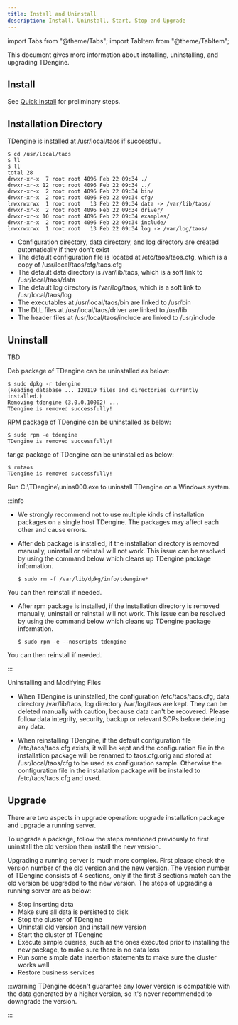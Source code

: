 ```yaml
---
title: Install and Uninstall
description: Install, Uninstall, Start, Stop and Upgrade
---
```


import Tabs from "@theme/Tabs";
import TabItem from "@theme/TabItem";

This document gives more information about installing, uninstalling, and upgrading TDengine.

## Install

See [Quick Install](../../get-started/package) for preliminary steps.



## Installation Directory

TDengine is installed at /usr/local/taos if successful.

```
$ cd /usr/local/taos
$ ll
$ ll
total 28
drwxr-xr-x  7 root root 4096 Feb 22 09:34 ./
drwxr-xr-x 12 root root 4096 Feb 22 09:34 ../
drwxr-xr-x  2 root root 4096 Feb 22 09:34 bin/
drwxr-xr-x  2 root root 4096 Feb 22 09:34 cfg/
lrwxrwxrwx  1 root root   13 Feb 22 09:34 data -> /var/lib/taos/
drwxr-xr-x  2 root root 4096 Feb 22 09:34 driver/
drwxr-xr-x 10 root root 4096 Feb 22 09:34 examples/
drwxr-xr-x  2 root root 4096 Feb 22 09:34 include/
lrwxrwxrwx  1 root root   13 Feb 22 09:34 log -> /var/log/taos/
```

- Configuration directory, data directory, and log directory are created automatically if they don't exist
- The default configuration file is located at /etc/taos/taos.cfg, which is a copy of /usr/local/taos/cfg/taos.cfg
- The default data directory is /var/lib/taos, which is a soft link to /usr/local/taos/data
- The default log directory is /var/log/taos, which is a soft link to /usr/local/taos/log
- The executables at /usr/local/taos/bin are linked to /usr/bin
- The DLL files at /usr/local/taos/driver are linked to /usr/lib
- The header files at /usr/local/taos/include are linked to /usr/include

## Uninstall

<Tabs>
<TabItem label="apt-get uninstall" value="aptremove">

TBD

</TabItem>
<TabItem label="Uninstall Deb" value="debuninst">

Deb package of TDengine can be uninstalled as below:

```
$ sudo dpkg -r tdengine
(Reading database ... 120119 files and directories currently installed.)
Removing tdengine (3.0.0.10002) ...
TDengine is removed successfully!

```

</TabItem>

<TabItem label="Uninstall RPM" value="rpmuninst">

RPM package of TDengine can be uninstalled as below:

```
$ sudo rpm -e tdengine
TDengine is removed successfully!
```

</TabItem>

<TabItem label="Uninstall tar.gz" value="taruninst">

tar.gz package of TDengine can be uninstalled as below:

```
$ rmtaos
TDengine is removed successfully!
```

</TabItem>
<TabItem label="Windows uninstall" value="windows">
Run C:\TDengine\unins000.exe to uninstall TDengine on a Windows system.
</TabItem>
</Tabs>

:::info

- We strongly recommend not to use multiple kinds of installation packages on a single host TDengine. The packages may affect each other and cause errors.

- After deb package is installed, if the installation directory is removed manually, uninstall or reinstall will not work. This issue can be resolved by using the command below which cleans up TDengine package information.

  ```
  $ sudo rm -f /var/lib/dpkg/info/tdengine*
  ```

You can then reinstall if needed.

- After rpm package is installed, if the installation directory is removed manually, uninstall or reinstall will not work. This issue can be resolved by using the command below which cleans up TDengine package information.

  ```
  $ sudo rpm -e --noscripts tdengine
  ```

You can then reinstall if needed.

:::

Uninstalling and Modifying Files

- When TDengine is uninstalled, the configuration /etc/taos/taos.cfg, data directory /var/lib/taos, log directory /var/log/taos are kept. They can be deleted manually with caution, because data can't be recovered. Please follow data integrity, security, backup or relevant SOPs before deleting any data.

- When reinstalling TDengine, if the default configuration file /etc/taos/taos.cfg exists, it will be kept and the configuration file in the installation package will be renamed to taos.cfg.orig and stored at /usr/local/taos/cfg to be used as configuration sample. Otherwise the configuration file in the installation package will be installed to /etc/taos/taos.cfg and used.

## Upgrade
There are two aspects in upgrade operation: upgrade installation package and upgrade a running server.

To upgrade a package, follow the steps mentioned previously to first uninstall the old version then install the new version.

Upgrading a running server is much more complex. First please check the version number of the old version and the new version. The version number of TDengine consists of 4 sections, only if the first 3 sections match can the old version be upgraded to the new version. The steps of upgrading a running server are as below:
- Stop inserting data
- Make sure all data is persisted to disk
- Stop the cluster of TDengine
- Uninstall old version and install new version
- Start the cluster of TDengine
- Execute simple queries, such as the ones executed prior to installing the new package, to make sure there is no data loss 
- Run some simple data insertion statements to make sure the cluster works well
- Restore business services

:::warning
TDengine doesn't guarantee any lower version is compatible with the data generated by a higher version, so it's never recommended to downgrade the version.

:::
